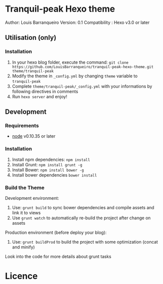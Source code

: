 # Tranquil-peak Hexo theme

Author: Louis Barranqueiro
Version: 0.1
Compatibility : Hexo v3.0 or later

## Utilisation (only)

### Installation

1. In your hexo blog folder, execute the command: ```git clone https://github.com/LouisBarranqueiro/tranquil-peak-hexo-theme.git theme/tranquil-peak```
2. Modify the theme in ```_config.yml``` by changing ```theme``` variable  to ```tranquil-peak```
3. Complete ```theme/tranquil-peak/_config.yml``` with your informations by following directives in comments
4. Run ```hexo server``` and enjoy!

## Development

### Requirements

- [node](https://nodejs.org) v0.10.35 or later

### Installation

1. Install npm dependencies: ```npm install```
2. Install Grunt: ```npm install grunt -g```
3. Install Bower: ```npm install bower -g```
4. Install bower dependencies ```bower install```


### Build the Theme
Development environment:

1. Use:  ```grunt build``` to sync bower dependencies and compile assets and link it to views
2. Use ```grunt watch``` to automatically re-build the project after change on assets

Production environment (before deploy your blog):

1. Use: ```grunt buildProd``` to build the project with some optimization (concat and minify)

Look into the code for more details about grunt tasks

# Licence
